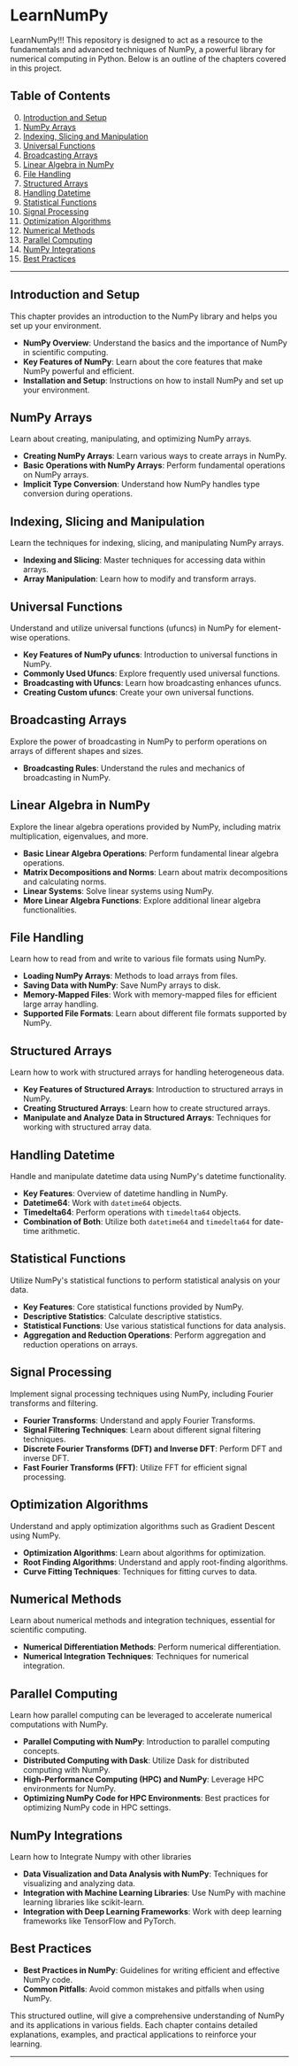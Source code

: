 # LearnNumPy

 LearnNumPy!!! This repository is designed to act as a resource to the fundamentals and advanced techniques of NumPy, a powerful library for numerical computing in Python. Below is an outline of the chapters covered in this project.

## Table of Contents

00. [Introduction and Setup](#introduction-and-setup)
01. [NumPy Arrays](#numpy-arrays)
02. [Indexing, Slicing and Manipulation](#indexing-slicing-and-manipulation)
03. [Universal Functions](#universal-functions)
04. [Broadcasting Arrays](#broadcasting-arrays)
05. [Linear Algebra in NumPy](#linear-algebra-in-numpy)
06. [File Handling](#file-handling)
07. [Structured Arrays](#structured-arrays)
08. [Handling Datetime](#handling-datetime)
09. [Statistical Functions](#statistical-functions)
10. [Signal Processing](#signal-processing)
11. [Optimization Algorithms](#optimization-algorithms)
12. [Numerical Methods](#numerical-methods)
13. [Parallel Computing](#parallel-computing)
14. [NumPy Integrations](#numpy-integrations)
15. [Best Practices](#best-practices)

---

## Introduction and Setup
This chapter provides an introduction to the NumPy library and helps you set up your environment.

- **NumPy Overview**: Understand the basics and the importance of NumPy in scientific computing.
- **Key Features of NumPy**: Learn about the core features that make NumPy powerful and efficient.
- **Installation and Setup**: Instructions on how to install NumPy and set up your environment.

## NumPy Arrays
Learn about creating, manipulating, and optimizing NumPy arrays.

- **Creating NumPy Arrays**: Learn various ways to create arrays in NumPy.
- **Basic Operations with NumPy Arrays**: Perform fundamental operations on NumPy arrays.
- **Implicit Type Conversion**: Understand how NumPy handles type conversion during operations.

## Indexing, Slicing and Manipulation
Learn the techniques for indexing, slicing, and manipulating NumPy arrays.

- **Indexing and Slicing**: Master techniques for accessing data within arrays.
- **Array Manipulation**: Learn how to modify and transform arrays.

## Universal Functions
Understand and utilize universal functions (ufuncs) in NumPy for element-wise operations.

- **Key Features of NumPy ufuncs**: Introduction to universal functions in NumPy.
- **Commonly Used Ufuncs**: Explore frequently used universal functions.
- **Broadcasting with Ufuncs**: Learn how broadcasting enhances ufuncs.
- **Creating Custom ufuncs**: Create your own universal functions.

## Broadcasting Arrays
Explore the power of broadcasting in NumPy to perform operations on arrays of different shapes and sizes.

- **Broadcasting Rules**: Understand the rules and mechanics of broadcasting in NumPy.

## Linear Algebra in NumPy
Explore the linear algebra operations provided by NumPy, including matrix multiplication, eigenvalues, and more.

- **Basic Linear Algebra Operations**: Perform fundamental linear algebra operations.
- **Matrix Decompositions and Norms**: Learn about matrix decompositions and calculating norms.
- **Linear Systems**: Solve linear systems using NumPy.
- **More Linear Algebra Functions**: Explore additional linear algebra functionalities.

## File Handling
Learn how to read from and write to various file formats using NumPy.

- **Loading NumPy Arrays**: Methods to load arrays from files.
- **Saving Data with NumPy**: Save NumPy arrays to disk.
- **Memory-Mapped Files**: Work with memory-mapped files for efficient large array handling.
- **Supported File Formats**: Learn about different file formats supported by NumPy.

## Structured Arrays
Learn how to work with structured arrays for handling heterogeneous data.

- **Key Features of Structured Arrays**: Introduction to structured arrays in NumPy.
- **Creating Structured Arrays**: Learn how to create structured arrays.
- **Manipulate and Analyze Data in Structured Arrays**: Techniques for working with structured array data.

## Handling Datetime
Handle and manipulate datetime data using NumPy's datetime functionality.

- **Key Features**: Overview of datetime handling in NumPy.
- **Datetime64**: Work with `datetime64` objects.
- **Timedelta64**: Perform operations with `timedelta64` objects.
- **Combination of Both**: Utilize both `datetime64` and `timedelta64` for date-time arithmetic.

## Statistical Functions
Utilize NumPy's statistical functions to perform statistical analysis on your data.

- **Key Features**: Core statistical functions provided by NumPy.
- **Descriptive Statistics**: Calculate descriptive statistics.
- **Statistical Functions**: Use various statistical functions for data analysis.
- **Aggregation and Reduction Operations**: Perform aggregation and reduction operations on arrays.

## Signal Processing
Implement signal processing techniques using NumPy, including Fourier transforms and filtering.

- **Fourier Transforms**: Understand and apply Fourier Transforms.
- **Signal Filtering Techniques**: Learn about different signal filtering techniques.
- **Discrete Fourier Transforms (DFT) and Inverse DFT**: Perform DFT and inverse DFT.
- **Fast Fourier Transforms (FFT)**: Utilize FFT for efficient signal processing.

## Optimization Algorithms
Understand and apply optimization algorithms such as Gradient Descent using NumPy.

- **Optimization Algorithms**: Learn about algorithms for optimization.
- **Root Finding Algorithms**: Understand and apply root-finding algorithms.
- **Curve Fitting Techniques**: Techniques for fitting curves to data.

## Numerical Methods
Learn about numerical methods and integration techniques, essential for scientific computing.

- **Numerical Differentiation Methods**: Perform numerical differentiation.
- **Numerical Integration Techniques**: Techniques for numerical integration.

## Parallel Computing
Learn how parallel computing can be leveraged to accelerate numerical computations with NumPy.

- **Parallel Computing with NumPy**: Introduction to parallel computing concepts.
- **Distributed Computing with Dask**: Utilize Dask for distributed computing with NumPy.
- **High-Performance Computing (HPC) and NumPy**: Leverage HPC environments for NumPy.
- **Optimizing NumPy Code for HPC Environments**: Best practices for optimizing NumPy code in HPC settings.

## NumPy Integrations
Learn how to Integrate Numpy with other libraries

- **Data Visualization and Data Analysis with NumPy**: Techniques for visualizing and analyzing data.
- **Integration with Machine Learning Libraries**: Use NumPy with machine learning libraries like scikit-learn.
- **Integration with Deep Learning Frameworks**: Work with deep learning frameworks like TensorFlow and PyTorch.

## Best Practices

- **Best Practices in NumPy**: Guidelines for writing efficient and effective NumPy code.
- **Common Pitfalls**: Avoid common mistakes and pitfalls when using NumPy.


This structured outline, will give a comprehensive understanding of NumPy and its applications in various fields. Each chapter contains detailed explanations, examples, and practical applications to reinforce your learning.

---


